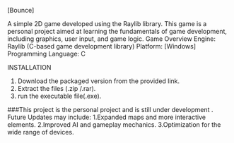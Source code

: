 [Bounce]

A simple 2D game developed using the Raylib library. This game is a personal project aimed at learning the fundamentals of game development, including graphics, user input, and game logic.
Game Overview
    Engine: Raylib (C-based game development library)
    Platform: [Windows]
    Programming Language: C



INSTALLATION
1. Download the packaged version from the provided link.
2. Extract the files (.zip /.rar).
3. run the executable file(.exe).



###This project is the personal project and is still under development . Future Updates may include:
1.Expanded maps and more interactive elements.
2.Improved AI and gameplay mechanics.
3.Optimization for the wide range of devices.
